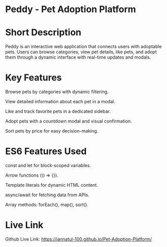# Peddy - Pet Adoption Platform

# Short Description

Peddy is an interactive web application that connects users with adoptable pets. Users can browse categories, view pet details, like pets, and adopt them through a dynamic interface with real-time updates and modals.

# Key Features

Browse pets by categories with dynamic filtering.

View detailed information about each pet in a modal.

Like and track favorite pets in a dedicated sidebar.

Adopt pets with a countdown modal and visual confirmation.

Sort pets by price for easy decision-making.

# ES6 Features Used

const and let for block-scoped variables.

Arrow functions (() => {}).

Template literals for dynamic HTML content.

async/await for fetching data from APIs.

Array methods: forEach(), map(), sort().

# Live Link
Github Live Link: https://jannatul-100.github.io/Pet-Adoption-Platform/